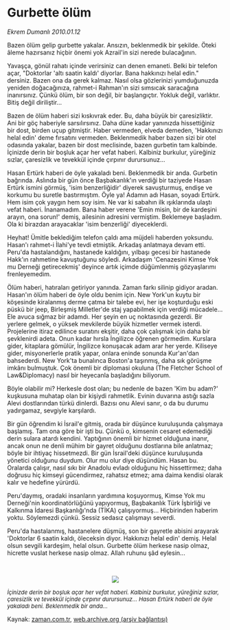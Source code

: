 # Gurbette ölüm

*Ekrem Dumanlı 2010.01.12*

<tr><td class="metin" colspan="2" style="padding-top: 20px; padding-left: 5px; ">Bazen ölüm gelip gurbette yakalar. Ansızın, beklenmedik bir şekilde. Öteki âleme hazırsanız hiçbir önemi yok Azrail'in sizi nerede bulacağının.</td></tr><tr><td class="metin" colspan="2" style="padding-top: 20px; padding-left: 5px; "><p>Yavaşça, gönül rahatı içinde verirsiniz can denen emaneti. Belki bir telefon açar, "Doktorlar 'altı saatin kaldı' diyorlar. Bana hakkınızı helal edin." dersiniz. Bazen ona da gerek kalmaz. Nasıl olsa gözlerinizi yumduğunuzda yeniden doğacağınıza, rahmet-i Rahman'ın sizi sımsıcak saracağına inanırsınız. Çünkü ölüm, bir son değil, bir başlangıçtır. Yokluk değil, varlıktır. Bitiş değil diriliştir...
<p>Bazen de ölüm haberi sizi kıskıvrak eder. Bu, daha büyük bir çaresizliktir. Ani bir göç haberiyle sarsılırsınız. Daha düne kadar yanınızda hissettiğiniz bir dost, birden uçup gitmiştir. Haber vermeden, elveda demeden, 'Hakkınızı helal edin' deme fırsatını vermeden. Beklenmedik haber bazen sizi bir otel odasında yakalar, bazen bir dost meclisinde, bazen gurbetin tam kalbinde. İçinizde derin bir boşluk açar her vefat haberi. Kalbiniz burkulur, yüreğiniz sızlar, çaresizlik ve tevekkül içinde çırpınır durursunuz...
<p>Hasan Ertürk haberi de öyle yakaladı beni. Beklenmedik bir anda. Gurbetin bağrında. Aslında bir gün önce Başbakanlık'ın verdiği bir taziyede Hasan Ertürk ismini görmüş, 'isim benzerliğidir' diyerek savuşturmuş, endişe ve korkumu bu suretle bastırmıştım. Öyle ya! Adamın adı Hasan, soyadı Ertürk. Hem isim çok yaygın hem soy isim. Ne var ki sabahın ilk ışıklarında ulaştı vefat haberi. İnanamadım. Bana haber verene 'Emin misin, bir de kardeşini arayın, ona sorun!' demiş, ailesinin adresini vermiştim. Beklemeye başladım. Ola ki birazdan arayacaklar 'isim benzerliği' diyeceklerdi.
<p>Heyhat! Ümitle beklediğim telefon çaldı ama müjdeli haberden yoksundu. Hasan'ı rahmet-i İlahi'ye tevdi etmiştik. Arkadaş anlatmaya devam etti. Peru'da hastalandığını, hastanede kaldığını, yılbaşı gecesi bir hastanede Hakk'ın rahmetine kavuştuğunu söyledi. Arkadaşım 'Cenazesini Kimse Yok mu Derneği getirecekmiş' deyince artık içimde düğümlenmiş gözyaşlarımı frenleyemedim.
<p>Ölüm haberi, hatıraları getiriyor yanında. Zaman farkı silinip gidiyor aradan. Hasan'ın ölüm haberi de öyle oldu benim için. New York'un kuytu bir köşesinde kiralanmış derme çatma bir talebe evi, her işe koşturduğu eski püskü bir jeep, Birleşmiş Milletler'de staj yapabilmek için verdiği mücadele... Ele avuca sığmaz bir adamdı. Her şeyin en uç noktasında gezerdi. Bir yerlere gelmek, o yüksek mevkilerde büyük hizmetler vermek isterdi. Projelerine itiraz edilince suratını ekşitir, daha çok çalışmak için daha bir şevklenirdi adeta. Onun kadar hırsla İngilizce öğrenen görmedim. Kurslara gider, kitaplara gömülür, İngilizce konuşacak adam arar her yerde. Kiliseye gider, misyonerlerle pratik yapar, onlara eninde sonunda Kur'an'dan bahsederdi. New York'ta bunalınca Boston'a taşınmış, daha sık görüşme imkânı bulmuştuk. Çok önemli bir diplomasi okuluna (The Fletcher School of Law&amp;Diplomacy) nasıl bir heyecanla başladığını biliyorum.
<p>Böyle olabilir mi? Herkesle dost olan; bu nedenle de bazen 'Kim bu adam?' kuşkusuna muhatap olan bir kişiydi rahmetlik. Evinin duvarına astığı sazla Alevi dostlarından türkü dinlerdi. Bazısı onu Alevi sanır, o da bu durumu yadırgamaz, sevgiyle karşılardı.
<p>Bir gün öğrendim ki İsrail'e gitmiş, orada bir düşünce kuruluşunda çalışmaya başlamış. Tam ona göre bir işti bu. Çünkü o, kimsenin cesaret edemediği derin sulara atardı kendini. Yaptığının önemli bir hizmet olduğuna inanır, ancak onun ne denli mühim bir gayret olduğunu dostlarına bile anlatmaz; böyle bir ihtiyaç hissetmezdi. Bir gün İsrail'deki düşünce kuruluşunda yönetici olduğunu duydum. Olur mu olur diye düşündüm. Hasan bu. Oralarda çalışır, nasıl sıkı bir Anadolu evladı olduğunu hiç hissettirmez; daha doğrusu hiç kimseyi gücendirmez, rahatsız etmez; ama daima kendisi olarak kalır ve hedefine yürürdü.
<p>Peru'daymış, oradaki insanların yardımına koşuyormuş, Kimse Yok mu Derneği'nin koordinatörlüğünü yapıyormuş, Başbakanlık Türk İşbirliği ve Kalkınma İdaresi Başkanlığı'nda (TİKA) çalışıyormuş... Hiçbirinden haberim yoktu. Söylemezdi çünkü. Sessiz sedasız çalışmayı severdi.
<p>Peru'da hastalanmış, hastanelere düşmüş, son bir gayretle abisini arayarak 'Doktorlar 6 saatin kaldı, öleceksin diyor. Hakkınızı helal edin' demiş. Helal olsun sevgili kardeşim, helal olsun. Gurbette ölüm herkese nasip olmaz, hicrette vuslat herkese nasip olmaz. Allah ruhunu şâd eylesin... 
<p><br/>
<p><p align="center"><img border="0" src="http://web.archive.org/web/20100127105126im_/http://medya.zaman.com.tr/2010/01/12/resim.jpg"/>
<p><i><font size="2">İçinizde derin bir boşluk açar her vefat haberi. Kalbiniz burkulur, yüreğiniz sızlar, çaresizlik ve tevekkül içinde çırpınır durursunuz... Hasan Ertürk haberi de öyle yakaladı beni. Beklenmedik bir anda...</font></i><br/></p></p></p></p></p></p></p></p></p></p></p></p></p></td></tr>

Kaynak: [zaman.com.tr](http://zaman.com.tr/yazar.do?yazino=939009), [web.archive.org (arşiv bağlantısı)](http://web.archive.org/web/20100127105126/http://www.zaman.com.tr:80/yazar.do?yazino=939009)
